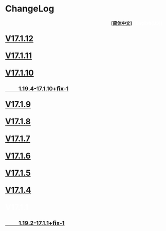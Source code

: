 # ChangeLog 

<div align=right><p style="color:white;font-size:18
    px;font-weight:bold;"><a href="../../common/updates/root.md">[简体中文]</a>&nbsp;&nbsp;[English(US)]</p></div>
<p style="color:white;font-size:25px;font-weight:bold;"><a href="v17.1.12.md">V17.1.12</a></p>


<p style="color:white;font-size:25px;font-weight:bold;"><a href="v17.1.11.md">V17.1.11</a></p>


<p style="color:white;font-size:25px;font-weight:bold;"><a href="v17.1.10.md">V17.1.10</a></p>

<p style="color:white;font-size:18px;font-weight:bold;"><a href="v17.1.10+fix-1.md">&nbsp;&nbsp;&nbsp;&nbsp;&nbsp;&nbsp;&nbsp;&nbsp;&nbsp;&nbsp;1.19.4-17.1.10+fix-1</a></p>


<p style="color:white;font-size:25px;font-weight:bold;"><a href="v17.1.9.md">V17.1.9</a></p>

<p style="color:white;font-size:25px;font-weight:bold;"><a href="v17.1.8.md">V17.1.8</a></p>

<p style="color:white;font-size:25px;font-weight:bold;"><a href="v17.1.7.md">V17.1.7</a></p>

<p style="color:white;font-size:25px;font-weight:bold;"><a href="v17.1.6.md">V17.1.6</a></p>

<p style="color:white;font-size:25px;font-weight:bold;"><a href="v17.1.5.md">V17.1.5</a></p>

<p style="color:white;font-size:25px;font-weight:bold;"><a href="v17.1.4.md">V17.1.4</a></p>

<p style="color:white;font-size:25px;font-weight:bold;">V17.1.1</p>

<p style="color:white;font-size:18px;font-weight:bold;"><a href="v17.1.1+fix-1.md">&nbsp;&nbsp;&nbsp;&nbsp;&nbsp;&nbsp;&nbsp;&nbsp;&nbsp;&nbsp;1.19.2-17.1.1+fix-1</a></p>





​    
